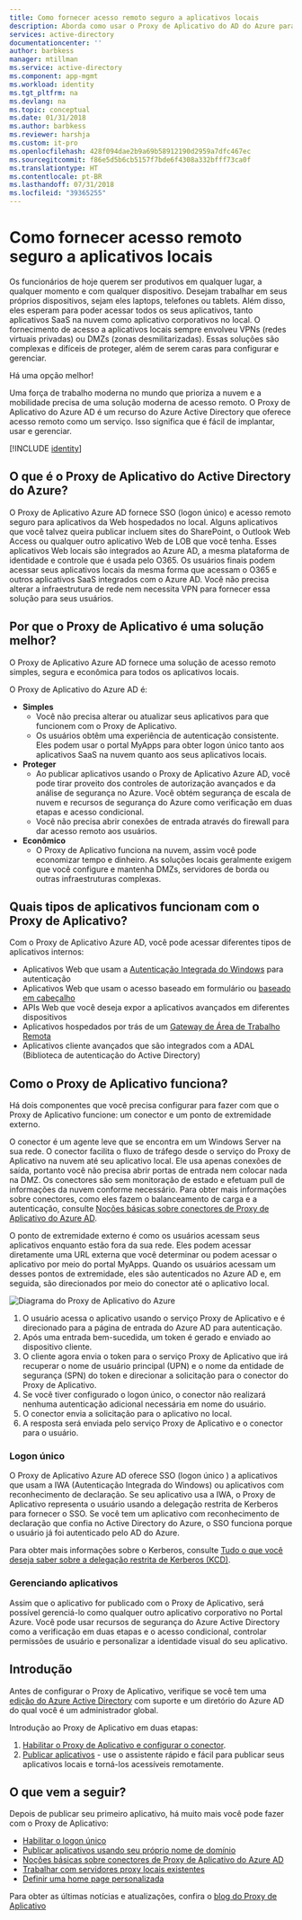 ```yaml
---
title: Como fornecer acesso remoto seguro a aplicativos locais
description: Aborda como usar o Proxy de Aplicativo do AD do Azure para fornecer acesso remoto seguro aos seus aplicativos locais.
services: active-directory
documentationcenter: ''
author: barbkess
manager: mtillman
ms.service: active-directory
ms.component: app-mgmt
ms.workload: identity
ms.tgt_pltfrm: na
ms.devlang: na
ms.topic: conceptual
ms.date: 01/31/2018
ms.author: barbkess
ms.reviewer: harshja
ms.custom: it-pro
ms.openlocfilehash: 428f094dae2b9a69b58912190d2959a7dfc467ec
ms.sourcegitcommit: f86e5d5b6cb5157f7bde6f4308a332bfff73ca0f
ms.translationtype: HT
ms.contentlocale: pt-BR
ms.lasthandoff: 07/31/2018
ms.locfileid: "39365255"
---
```

# <a name="how-to-provide-secure-remote-access-to-on-premises-applications"></a>Como fornecer acesso remoto seguro a aplicativos locais

Os funcionários de hoje querem ser produtivos em qualquer lugar, a qualquer momento e com qualquer dispositivo. Desejam trabalhar em seus próprios dispositivos, sejam eles laptops, telefones ou tablets. Além disso, eles esperam para poder acessar todos os seus aplicativos, tanto aplicativos SaaS na nuvem como aplicativo corporativos no local. O fornecimento de acesso a aplicativos locais sempre envolveu VPNs (redes virtuais privadas) ou DMZs (zonas desmilitarizadas). Essas soluções são complexas e difíceis de proteger, além de serem caras para configurar e gerenciar.

Há uma opção melhor!

Uma força de trabalho moderna no mundo que prioriza a nuvem e a mobilidade precisa de uma solução moderna de acesso remoto. O Proxy de Aplicativo do Azure AD é um recurso do Azure Active Directory que oferece acesso remoto como um serviço. Isso significa que é fácil de implantar, usar e gerenciar.

[!INCLUDE [identity](../../../includes/azure-ad-licenses.md)]

## <a name="what-is-azure-active-directory-application-proxy"></a>O que é o Proxy de Aplicativo do Active Directory do Azure?
O Proxy de Aplicativo Azure AD fornece SSO (logon único) e acesso remoto seguro para aplicativos da Web hospedados no local. Alguns aplicativos que você talvez queira publicar incluem sites do SharePoint, o Outlook Web Access ou qualquer outro aplicativo Web de LOB que você tenha. Esses aplicativos Web locais são integrados ao Azure AD, a mesma plataforma de identidade e controle que é usada pelo O365. Os usuários finais podem acessar seus aplicativos locais da mesma forma que acessam o O365 e outros aplicativos SaaS integrados com o Azure AD. Você não precisa alterar a infraestrutura de rede nem necessita VPN para fornecer essa solução para seus usuários.

## <a name="why-is-application-proxy-a-better-solution"></a>Por que o Proxy de Aplicativo é uma solução melhor?
O Proxy de Aplicativo Azure AD fornece uma solução de acesso remoto simples, segura e econômica para todos os aplicativos locais.

O Proxy de Aplicativo do Azure AD é:

* **Simples**
   * Você não precisa alterar ou atualizar seus aplicativos para que funcionem com o Proxy de Aplicativo. 
   * Os usuários obtêm uma experiência de autenticação consistente. Eles podem usar o portal MyApps para obter logon único tanto aos aplicativos SaaS na nuvem quanto aos seus aplicativos locais. 
* **Proteger**
   * Ao publicar aplicativos usando o Proxy de Aplicativo Azure AD, você pode tirar proveito dos controles de autorização avançados e da análise de segurança no Azure. Você obtém segurança de escala de nuvem e recursos de segurança do Azure como verificação em duas etapas e acesso condicional.
   * Você não precisa abrir conexões de entrada através do firewall para dar acesso remoto aos usuários. 
* **Econômico**
   * O Proxy de Aplicativo funciona na nuvem, assim você pode economizar tempo e dinheiro. As soluções locais geralmente exigem que você configure e mantenha DMZs, servidores de borda ou outras infraestruturas complexas.  

## <a name="what-kind-of-applications-work-with-application-proxy"></a>Quais tipos de aplicativos funcionam com o Proxy de Aplicativo?
Com o Proxy de Aplicativo Azure AD, você pode acessar diferentes tipos de aplicativos internos:

* Aplicativos Web que usam a [Autenticação Integrada do Windows](application-proxy-configure-single-sign-on-with-kcd.md) para autenticação  
* Aplicativos Web que usam o acesso baseado em formulário ou [baseado em cabeçalho](application-proxy-configure-single-sign-on-with-ping-access.md)  
* APIs Web que você deseja expor a aplicativos avançados em diferentes dispositivos  
* Aplicativos hospedados por trás de um [Gateway de Área de Trabalho Remota](application-proxy-integrate-with-remote-desktop-services.md)  
* Aplicativos cliente avançados que são integrados com a ADAL (Biblioteca de autenticação do Active Directory)

## <a name="how-does-application-proxy-work"></a>Como o Proxy de Aplicativo funciona?
Há dois componentes que você precisa configurar para fazer com que o Proxy de Aplicativo funcione: um conector e um ponto de extremidade externo. 

O conector é um agente leve que se encontra em um Windows Server na sua rede. O conector facilita o fluxo de tráfego desde o serviço do Proxy de Aplicativo na nuvem até seu aplicativo local. Ele usa apenas conexões de saída, portanto você não precisa abrir portas de entrada nem colocar nada na DMZ. Os conectores são sem monitoração de estado e efetuam pull de informações da nuvem conforme necessário. Para obter mais informações sobre conectores, como eles fazem o balanceamento de carga e a autenticação, consulte [Noções básicas sobre conectores de Proxy de Aplicativo do Azure AD](application-proxy-connectors.md). 

O ponto de extremidade externo é como os usuários acessam seus aplicativos enquanto estão fora da sua rede. Eles podem acessar diretamente uma URL externa que você determinar ou podem acessar o aplicativo por meio do portal MyApps. Quando os usuários acessam um desses pontos de extremidade, eles são autenticados no Azure AD e, em seguida, são direcionados por meio do conector até o aplicativo local.

 ![Diagrama do Proxy de Aplicativo do Azure](./media/application-proxy/azureappproxxy.png)

1. O usuário acessa o aplicativo usando o serviço Proxy de Aplicativo e é direcionado para a página de entrada do Azure AD para autenticação.
2. Após uma entrada bem-sucedida, um token é gerado e enviado ao dispositivo cliente.
3. O cliente agora envia o token para o serviço Proxy de Aplicativo que irá recuperar o nome de usuário principal (UPN) e o nome da entidade de segurança (SPN) do token e direcionar a solicitação para o conector do Proxy de Aplicativo.
4. Se você tiver configurado o logon único, o conector não realizará nenhuma autenticação adicional necessária em nome do usuário.
5. O conector envia a solicitação para o aplicativo no local.  
6. A resposta será enviada pelo serviço Proxy de Aplicativo e o conector para o usuário.

### <a name="single-sign-on"></a>Logon único
O Proxy de Aplicativo Azure AD oferece SSO (logon único ) a aplicativos que usam a IWA (Autenticação Integrada do Windows) ou aplicativos com reconhecimento de declaração. Se seu aplicativo usa a IWA, o Proxy de Aplicativo representa o usuário usando a delegação restrita de Kerberos para fornecer o SSO. Se você tem um aplicativo com reconhecimento de declaração que confia no Active Directory do Azure, o SSO funciona porque o usuário já foi autenticado pelo AD do Azure.

Para obter mais informações sobre o Kerberos, consulte [Tudo o que você deseja saber sobre a delegação restrita de Kerberos (KCD)](https://blogs.technet.microsoft.com/applicationproxyblog/2015/09/21/all-you-want-to-know-about-kerberos-constrained-delegation-kcd).

### <a name="managing-apps"></a>Gerenciando aplicativos
Assim que o aplicativo for publicado com o Proxy de Aplicativo, será possível gerenciá-lo como qualquer outro aplicativo corporativo no Portal Azure. Você pode usar recursos de segurança do Azure Active Directory como a verificação em duas etapas e o acesso condicional, controlar permissões de usuário e personalizar a identidade visual do seu aplicativo. 

## <a name="get-started"></a>Introdução

Antes de configurar o Proxy de Aplicativo, verifique se você tem uma [edição do Azure Active Directory](https://azure.microsoft.com/pricing/details/active-directory/) com suporte e um diretório do Azure AD do qual você é um administrador global.

Introdução ao Proxy de Aplicativo em duas etapas:

1. [Habilitar o Proxy de Aplicativo e configurar o conector](application-proxy-enable.md).    
2. [Publicar aplicativos](application-proxy-publish-azure-portal.md) - use o assistente rápido e fácil para publicar seus aplicativos locais e torná-los acessíveis remotamente.

## <a name="whats-next"></a>O que vem a seguir?
Depois de publicar seu primeiro aplicativo, há muito mais você pode fazer com o Proxy de Aplicativo:

* [Habilitar o logon único](application-proxy-configure-single-sign-on-with-kcd.md)
* [Publicar aplicativos usando seu próprio nome de domínio](application-proxy-configure-custom-domain.md)
* [Noções básicas sobre conectores de Proxy de Aplicativo do Azure AD](application-proxy-connectors.md)
* [Trabalhar com servidores proxy locais existentes](application-proxy-configure-connectors-with-proxy-servers.md) 
* [Definir uma home page personalizada](application-proxy-configure-custom-home-page.md)

Para obter as últimas notícias e atualizações, confira o [blog do Proxy de Aplicativo](http://blogs.technet.com/b/applicationproxyblog/)

